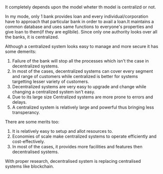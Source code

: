 It completely depends upon the model wheter th model is centralizd or not.

In my mode, only 1 bank provides loan and every individual/corporation have to approach that particular bank in order to avail a loan.It maintains a common database and uses same functions to everyone's properties and give loan to them(if they are eglibile). Since only one authority looks over all the banks, it is centralized.

Although a centralized system looks easy to manage and more secure it has some demerits:
1. Failure of the bank will stop all the processes which isn't the case in decentralized systems.
2. In most of the cases, decentralized systems can cover every segment and range of customers while centralized is better for systems targetting lesser variety of customers.
3. Decentralized systems are very easy to upgrade and change while changing a centralized system isn't easy.
4. Due to its large size Centralized systems are more prone to errors and delays.
5. A centralized system is relatively large and powerful thus bringing less transperancy.

There are some merits too:
1. It is relatively easy to setup and allot resources to.
2. Economies of scale make centralized systems to operate efficiently and cost-effectively.
3. In most of the cases, it provides more facilities and features then decentralised systems.

With proper research, decentralised system is replacing centralised systems like blockchain.
